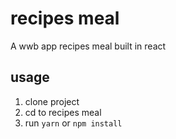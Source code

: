 
# recipes meal

A wwb app recipes meal built in react

## usage

1. clone project 
2. cd to recipes meal 
3. run ```yarn``` or ```npm install```

